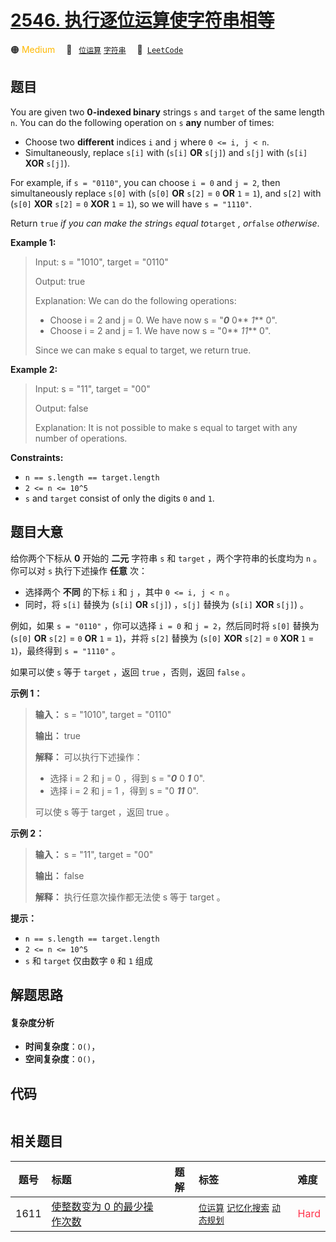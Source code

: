 # [2546. 执行逐位运算使字符串相等](https://leetcode.com/problems/apply-bitwise-operations-to-make-strings-equal)

🟠 <font color=#ffb800>Medium</font>&emsp; 🔖&ensp; [`位运算`](/tag/bit-manipulation.md) [`字符串`](/tag/string.md)&emsp; 🔗&ensp;[`LeetCode`](https://leetcode.com/problems/apply-bitwise-operations-to-make-strings-equal)

## 题目

You are given two **0-indexed binary** strings `s` and `target` of the same
length `n`. You can do the following operation on `s` **any** number of times:

  * Choose two **different** indices `i` and `j` where `0 <= i, j < n`.
  * Simultaneously, replace `s[i]` with (`s[i]` **OR** `s[j]`) and `s[j]` with (`s[i]` **XOR** `s[j]`).

For example, if `s = "0110"`, you can choose `i = 0` and `j = 2`, then
simultaneously replace `s[0]` with (`s[0]` **OR** `s[2]` = `0` **OR** `1` =
`1`), and `s[2]` with (`s[0]` **XOR** `s[2]` = `0` **XOR** `1` = `1`), so we
will have `s = "1110"`.

Return `true` _if you can make the string_`s` _equal to_`target` _, or_`false`
_otherwise_.



**Example 1:**

> Input: s = "1010", target = "0110"
> 
> Output: true
> 
> Explanation: We can do the following operations:
> - Choose i = 2 and j = 0. We have now s = "**_0_** 0** _1_** 0".
> - Choose i = 2 and j = 1. We have now s = "0** _11_** 0".
> 
> Since we can make s equal to target, we return true.

**Example 2:**

> Input: s = "11", target = "00"
> 
> Output: false
> 
> Explanation: It is not possible to make s equal to target with any number of operations.

**Constraints:**

  * `n == s.length == target.length`
  * `2 <= n <= 10^5`
  * `s` and `target` consist of only the digits `0` and `1`.


## 题目大意

给你两个下标从 **0** 开始的 **二元** 字符串 `s` 和 `target` ，两个字符串的长度均为 `n` 。你可以对 `s` 执行下述操作
**任意** 次：

  * 选择两个 **不同** 的下标 `i` 和 `j` ，其中 `0 <= i, j < n` 。
  * 同时，将 `s[i]` 替换为 (`s[i]` **OR** `s[j]`) ，`s[j]` 替换为 (`s[i]` **XOR** `s[j]`) 。

例如，如果 `s = "0110"` ，你可以选择 `i = 0` 和 `j = 2`，然后同时将 `s[0]` 替换为 (`s[0]` **OR**
`s[2]` = `0` **OR** `1` = `1`)，并将 `s[2]` 替换为 (`s[0]` **XOR** `s[2]` = `0`
**XOR** `1` = `1`)，最终得到 `s = "1110"` 。

如果可以使 `s` 等于 `target` ，返回 `true` ，否则，返回 `false` 。



**示例 1：**

> 
> 
> 
> 
> 
> **输入：** s = "1010", target = "0110"
> 
> **输出：** true
> 
> **解释：** 可以执行下述操作：
> - 选择 i = 2 和 j = 0 ，得到 s = "_**0**_ 0 _**1**_ 0".
> - 选择 i = 2 和 j = 1 ，得到 s = "0 _**11**_ 0".
> 
> 可以使 s 等于 target ，返回 true 。
> 
> 

**示例 2：**

> 
> 
> 
> 
> 
> **输入：** s = "11", target = "00"
> 
> **输出：** false
> 
> **解释：** 执行任意次操作都无法使 s 等于 target 。
> 
> 



**提示：**

  * `n == s.length == target.length`
  * `2 <= n <= 10^5`
  * `s` 和 `target` 仅由数字 `0` 和 `1` 组成


## 解题思路

#### 复杂度分析

- **时间复杂度**：`O()`，
- **空间复杂度**：`O()`，

## 代码

```javascript

```

## 相关题目

<!-- prettier-ignore -->
| 题号 | 标题 | 题解 | 标签 | 难度 |
| :------: | :------ | :------: | :------ | :------ |
| 1611 | [使整数变为 0 的最少操作次数](https://leetcode.com/problems/minimum-one-bit-operations-to-make-integers-zero) |  |  [`位运算`](/tag/bit-manipulation.md) [`记忆化搜索`](/tag/memoization.md) [`动态规划`](/tag/dynamic-programming.md) | <font color=#ff334b>Hard</font> |